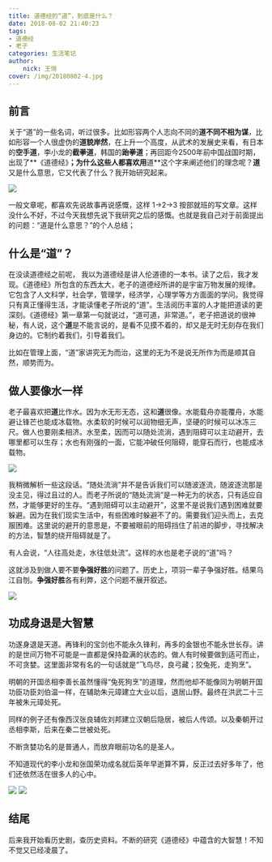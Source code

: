 ```yaml
---
title: 道德经的“道”，到底是什么？
date: 2018-08-02 21:40:23
tags:
- 道德经
- 老子
categories: 生活笔记
author:
	nick: 王恒
cover: /img/20180802-4.jpg
---
```


## 前言

关于“道”的一些名词，听过很多。比如形容两个人志向不同的**道不同不相为谋**，比如形容一个人很虚伪的**道貌岸然**，在上升一个高度，从武术的发展史来看，有日本的**空手道**，李小龙的**截拳道**，韩国的**跆拳道**；再回距今2500年前中国战国时期，出现了**《道德经》**；为什么这些人都喜欢用**道**这个字来阐述他们的理念呢？**道**又是什么意思，它又代表了什么？我开始研究起来。

![](/img/20180802-5.jpg)

一般文章呢，都喜欢先说故事再说感慨，这样 1->2->3 按部就班的写文章。这样没什么不好，不过今天我想先说下我研究之后的感慨。也就是我自己对于前面提出的问题：“道是什么意思？”的个人总结；

## 什么是“道”？

在没读道德经之前呢， 我以为道德经是讲人伦道德的一本书。读了之后，我才发现。《道德经》所包含的东西太大，老子的道德经所讲的是宇宙万物发展的规律。它包含了人文科学，社会学，管理学，经济学，心理学等方方面面的学问。我觉得只有真正懂得生活，才能读懂老子所说的“道”。生活阅历丰富的人才能把道读的更深刻。《道德经》第一章第一句就说过，“道可道，非常道。”，老子把道说的很神秘，有人说，这个**道**是不能言说的，是看不见摸不着的，却又是无时无刻存在我们身边的。它制约着我们，引导着我们。

比如在管理上面，“道”家讲究无为而治，这里的无为不是说无所作为而是顺其自然，顺势而为。

## 做人要像水一样

老子最喜欢把**道**比作水。因为水无形无态，这和**道**很像。水能载舟亦能覆舟，水能避让锋芒也能成冰载物。水柔软的时候可以润物细无声，坚硬的时候可以冰冻三尺。做人也要刚柔相济。水至柔，因而可以随处流淌，遇到阻碍可以主动避开，去哪里都可以生存；水也有刚强的一面，它能冲破任何阻碍，能穿石而行，也能成冰载物。

![](/img/20180802-3.jpg)

我稍微解析一些这段话。“随处流淌”并不是告诉我们可以随波逐流，随波逐流那是没主见，得过且过的人。而老子所说的“随处流淌”是一种无为的状态，只有适应自然，才能够更好的生存。“遇到阻碍可以主动避开”，这里不是说我们遇到困难就要躲避。因为在我们现实生活中，有些困难时躲避不了的。需要我们迎头而上，去克服困难。这里说的避开的意思是，不要被眼前的阻碍挡住了前进的脚步，寻找解决的方法，智慧的绕开阻碍就是了。

有人会说，“人往高处走，水往低处流”。这样的水也是老子说的“道”吗？

这就涉及到做人要不要**争强好胜**的问题了。历史上，项羽一辈子争强好胜。结果乌江自刎。**争强好胜**各有利弊，这个问题不展开叙述。

![](/img/20180802-2.jpg)

## 功成身退是大智慧

功遂身退是天道。再锋利的宝剑也不能永久锋利，再多的金银也不能永世长存。讲的是世间万物不可能是一直都是保持盈满的状态的。做人有时候要做到适可而止，不可贪婪。这里面非常有名的一句话就是“飞鸟尽，良弓藏；狡兔死，走狗烹”。

明朝的开国丞相李善长虽然懂得“兔死狗烹”的道理，然而他却不能像同为明朝开国功臣功臣刘伯温一样，在辅助朱元璋建立大业以后，退居山野。最终在洪武二十三年被朱元璋处死。

同样的例子还有像西汉张良辅佐刘邦建立汉朝后隐居，被后人传颂。以及秦朝开过丞相李斯，后来在秦二世被处死。

不断贪婪功名的是普通人，而放弃眼前功名的是圣人。

不知道现代的李小龙和张国荣功成名就后英年早逝算不算，反正过去好多年了，他们还依然活在很多人的心中。

![](/img/李小龙2.png)
![](/img/20180513-2.png)

## 结尾

后来我开始看历史剧，查历史资料。不断的研究《道德经》中蕴含的大智慧！不知不觉又已经凌晨了。

